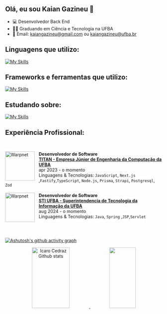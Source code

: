 ## Olá, eu sou Kaian Gazineu 👋

- 💻 Desenvolvedor Back End
- 👨‍🎓 Graduando em Ciência e Tecnologia na UFBA
- :envelope_with_arrow: Email: kaiangazineu@gmail.com ou kaiangazineu@ufba.br

## Linguagens que utilizo:

[![My Skills](https://skillicons.dev/icons?i=java,js,ts,py)](https://skillicons.dev)

## Frameworks e ferramentas que utilizo:

[![My Skills](https://skillicons.dev/icons?i=docker,aws,spring,java,nestjs,express,fastapi,vitest,jest,postgres,prisma,postman,git,linux)](https://skillicons.dev)

## Estudando sobre:

[![My Skills](https://skillicons.dev/icons?i=cs,dotnet)](https://skillicons.dev)

## Experiência Profissional:

<br/>

[<img align="left" height="94px" width="95px" alt="Warpnet" style="padding-right: 10px" src="https://i.postimg.cc/MTVRBN1C/TITAN.png"/>](https://titanci.com.br)
**Desenvolvedor de Software** \
[**TITAN - Empresa Júnior de Engenharia da Computação da UFBA**](https://titanci.com.br)  \
apr 2023 - o momento \
Linguagens & Tecnologias: `JavaScript`, `Next.js` ,`Fastify`,`TypeScript`, `Node.js`, `Prisma`, `Strapi`, `Postgresql`, `Zod`
<br/> <br/>
[<img align="left" height="94px" width="95px" alt="Warpnet" style="padding-right: 10px" src="https://wtr.pop-ba.rnp.br/2019/images/parceiros/apoio/STI.png"/>](https://sti.ufba.br)
**Desenvolvedor de Software**\
[**STI UFBA - Superintendencia de Tecnologia da Informação da UFBA**](https://www.sti.ufba.br/)  \
aug 2024 - o momento \
Linguagens & Tecnologias: `Java`, `Spring` ,`JSP`,`Servlet`
<br/>
##

<br/>

[![Ashutosh's github activity graph](https://github-readme-activity-graph.vercel.app/graph?username=kgazineu&theme=react-dark)](https://github.com/kgazineu/github-readme-activity-graph)

<div align="center">
  <a href="https://github.com/kgazineu">
  <img width="49%" height="195px" src="https://github-readme-stats.vercel.app/api?username=kgazineu&show_icons=true&count_private=true&hide_border=true&title_color=ff6e96&icon_color=ff91a4&text_color=c9d1d9&bg_color=0d1117" alt="Icaro Cedraz Github stats" />
    <img width="41%" height="195px" src="https://github-readme-stats.vercel.app/api/top-langs/?username=kgazineu&layout=compact&hide_border=true&title_color=ff6e96&text_color=ff91a4&bg_color=0d1117" />
</div>
